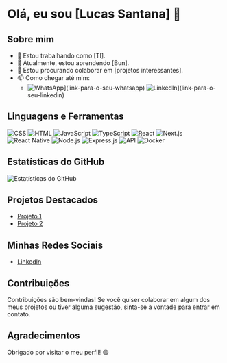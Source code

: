 <!-- Seu Nome -->
# Olá, eu sou [Lucas Santana] 👋

## Sobre mim
- 🔭 Estou trabalhando como [TI].
- 🌱 Atualmente, estou aprendendo [Bun].
- 👯 Estou procurando colaborar em [projetos interessantes].
- 📫 Como chegar até mim:
  - ![WhatsApp](https://img.shields.io/badge/WhatsApp-25D366?style=for-the-badge&logo=whatsapp&logoColor=white)](link-para-o-seu-whatsapp)
    ![LinkedIn](https://img.shields.io/badge/LinkedIn-0077B5?style=for-the-badge&logo=linkedin&logoColor=white)](link-para-o-seu-linkedin)

## Linguagens e Ferramentas
![CSS](https://img.shields.io/badge/CSS-3C8CE7?style=for-the-badge&logo=css3&logoColor=white)
![HTML](https://img.shields.io/badge/HTML-E34F26?style=for-the-badge&logo=html5&logoColor=white)
![JavaScript](https://img.shields.io/badge/JavaScript-F7DF1E?style=for-the-badge&logo=javascript&logoColor=black)
![TypeScript](https://img.shields.io/badge/TypeScript-3178C6?style=for-the-badge&logo=typescript&logoColor=white)
![React](https://img.shields.io/badge/React-61DAFB?style=for-the-badge&logo=react&logoColor=black)
![Next.js](https://img.shields.io/badge/Next.js-000000?style=for-the-badge&logo=next.js&logoColor=white)
![React Native](https://img.shields.io/badge/React_Native-61DAFB?style=for-the-badge&logo=react&logoColor=black)
![Node.js](https://img.shields.io/badge/Node.js-339933?style=for-the-badge&logo=node.js&logoColor=white)
![Express.js](https://img.shields.io/badge/Express.js-000000?style=for-the-badge&logo=express&logoColor=white)
![API](https://img.shields.io/badge/API-FF5700?style=for-the-badge&logo=api&logoColor=white)
![Docker](https://img.shields.io/badge/Docker-2496ED?style=for-the-badge&logo=docker&logoColor=white)

## Estatísticas do GitHub
![Estatísticas do GitHub](https://github-readme-stats.vercel.app/api?username=macshinaider&show_icons=true&theme=radical)

## Projetos Destacados
- [Projeto 1](link-para-o-projeto-1)
- [Projeto 2](link-para-o-projeto-2)

## Minhas Redes Sociais
- [LinkedIn](https://www.linkedin.com/in/macshinaider/)

## Contribuições
Contribuições são bem-vindas! Se você quiser colaborar em algum dos meus projetos ou tiver alguma sugestão, sinta-se à vontade para entrar em contato.

## Agradecimentos
Obrigado por visitar o meu perfil! 😄
